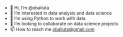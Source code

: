 - 👋 Hi, I’m @obaliuta
- 👀 I’m interested in data analysis and data science
- 🌱 I’m using Python to work with data
- 💞️ I’m looking to collaborate on data science projects
- 📫 How to reach me obaliuta@gmail.com

<!---
obaliuta/obaliuta is a ✨ special ✨ repository because its `README.md` (this file) appears on your GitHub profile.
You can click the Preview link to take a look at your changes.
--->
